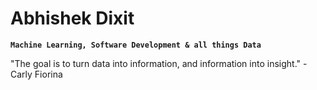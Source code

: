 # Abhishek Dixit

**`Machine Learning, Software Development & all things Data`**

"The goal is to turn data into information, and information into insight." - Carly Fiorina
